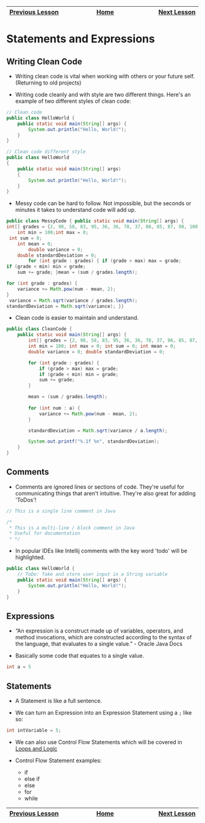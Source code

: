 | [Previous Lesson](https://github.com/Kevin-Lago/java-guide/tree/main/01-getting_started/02-datatypes_and_variables) <img width=1000/> | [Home](https://github.com/Kevin-Lago/java-guide) <img width=1000/> | [Next Lesson](https://github.com/Kevin-Lago/java-guide/tree/main/01-getting_started/04-loops_and_logic)<img width=1000> |
|:--------------------------------------------------------------------------------------------------------------------------------------|:------------------------------------------------------------------:|------------------------------------------------------------------------------------------------------------------------:|

# Statements and Expressions

## Writing Clean Code

- Writing clean code is vital when working with others or your future self. (Returning to old projects)

- Writing code cleanly and with style are two different things. Here's an example of two different styles of clean code:

```java
// Clean code
public class HelloWorld {
	public static void main(String[] args) {
		System.out.println("Hello, World!");
	}
}
```

```java
// Clean code different style
public class HelloWorld 
{
	public static void main(String[] args) 
	{
		System.out.println("Hello, World!");
	}
}
```

- Messy code can be hard to follow. Not impossible, but the seconds or minutes it takes to understand code will add up.

```java
public class MessyCode { public static void main(String[] args) {
int[] grades = {2, 98, 58, 83, 95, 36, 36, 78, 37, 86, 85, 87, 98, 100, 38};
    int min = 100;int max = 0;
 int sum = 0;
    int mean = 0;
        double variance = 0;
    double standardDeviation = 0;
        for (int grade : grades) { if (grade > max) max = grade;
if (grade < min) min = grade;
    sum += grade; }mean = (sum / grades.length);

for (int grade : grades) {
    variance += Math.pow(num - mean, 2);
}
 variance = Math.sqrt(variance / grades.length);
standardDeviation = Math.sqrt(variance); }}
```

- Clean code is easier to maintain and understand.

```java
public class CleanCode {
    public static void main(String[] args) {
        int[] grades = {2, 98, 58, 83, 95, 36, 36, 78, 37, 86, 85, 87, 98, 100, 38};
        int min = 100; int max = 0; int sum = 0; int mean = 0;
        double variance = 0; double standardDeviation = 0;

        for (int grade : grades) {
            if (grade > max) max = grade;
            if (grade < min) min = grade;
            sum += grade;
        }

        mean = (sum / grades.length);
        
        for (int num : a) {
            variance += Math.pow(num - mean, 2);
        }

        standardDeviation = Math.sqrt(variance / a.length);

        System.out.printf("%.1f %n", standardDeviation);
    }
}
```

## Comments

- Comments are ignored lines or sections of code. They're useful for communicating things that aren't intuitive. They're also great for adding 'ToDos'!

```java
// This is a single line comment in Java
```

```java
/*
 * This is a multi-line / block comment in Java
 * Useful for documentation
 * */
```

- In popular IDEs like Intellij comments with the key word 'todo' will be highlighted.

```java
public class HelloWorld {
	// ToDo: Take and store user input in a String variable
	public static void main(String[] args) {
		System.out.println("Hello, World!");
	}
}
```

## Expressions

- “An expression is a construct made up of variables, operators, and method invocations, which are constructed according to the syntax of the language, that evaluates to a single value.” - Oracle Java Docs

- Basically some code that equates to a single value.

```java
int a = 5
```

## Statements

- A Statement is like a full sentence.

- We can turn an Expression into an Expression Statement using a ```;``` like so:

```java
int intVariable = 5;
```

- We can also use Control Flow Statements which will be covered in [Loops and Logic]()

- Control Flow Statement examples:
	- if
	- else if
	- else
	- for
	- while

| <img width=1000/> [Previous Lesson](https://github.com/Kevin-Lago/java-guide/tree/main/01-getting_started/02-datatypes_and_variables) | <img width=1000/> [Home](https://github.com/Kevin-Lago/java-guide) | <img width=1000> [Next Lesson](https://github.com/Kevin-Lago/java-guide/tree/main/01-getting_started/04-loops_and_logic) |
|:--------------------------------------------------------------------------------------------------------------------------------------|:------------------------------------------------------------------:|-------------------------------------------------------------------------------------------------------------------------:|
